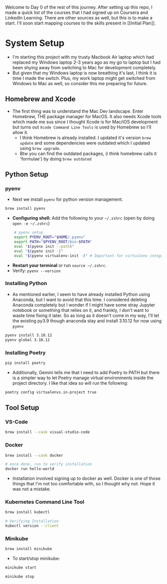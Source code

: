 Welcome to Day 0 of the rest of this journey. After setting up this repo, I made a quick list of the courses that I had signed up on Coursera and LinkedIn Learning. There are other sources as well, but this is to make a start. I'll soon start mapping courses to the skills present in [[Initial Plan]].

# System Setup
- I'm starting this project with my trusty Macbook Air laptop which had replaced my Windows laptop 2-3 years ago as my go to laptop but I had been shying away from switching to Mac for development completely.
- But given that my Windows laptop is now breathing it's last, I think it is time I made the switch. Plus, my work laptop might get switched from Windows to Mac as well, so consider this me preparing for future.
## Homebrew and Xcode
- The first thing was to understand the Mac Dev landscape. Enter Homebrew, THE package manager for MacOS. It also needs Xcode tools which made me sus since I thought Xcode is for Mac/iOS development but turns out `Xcode Command Line Tools` is used by Homebrew so I'll allow it.
	- I think Homebrew is already installed. I updated it's version `brew update` and some dependencies were outdated which I updated using `brew upgrade`. 
	- Btw you can find the outdated packages, (i think homebrew calls it 'formulae') by doing `brew outdated`
## Python Setup 
### pyenv
- Next we install `pyenv` for python version management.
```bash
brew install pyenv
```
- **Configuring shell:** Add the following to your `~/.zshrc` (open by doing `open -e ~/.zshrc`)
```bash
    # pyenv setup
    export PYENV_ROOT="$HOME/.pyenv"
    export PATH="$PYENV_ROOT/bin:$PATH"
    eval "$(pyenv init --path)"
    eval "$(pyenv init -)"
    eval "$(pyenv virtualenv-init -)" # Important for virtualenv integration, which Poetry uses
```
- **Restart your terminal** or run `source ~/.zshrc`.
- Verify: `pyenv --version`
### Installing Python
- As mentioned earlier, I seem to have already installed Python using Anaconda, but I want to avoid that this time. I considered deleting Anaconda completely but I wonder if I might have some stray Jupyter notebook or something that relies on it, and frankly, I don't want to waste time fixing it later. So as long as it doesn't come in my way, I'll let the existing py3.9 though anaconda stay and install 3.10.12 for now using `pyenv`
```bash
pyenv install 3.10.12
pyenv global 3.10.12
```

### Installing Poetry
```bash
pip install poetry
```
- Additionally, Gemini tells me that I need to add Poetry to PATH but there is a simpler way to let Poetry manage virtual environments inside the project directory. I like that idea so will run the following:
```bash
poetry config virtualenvs.in-project true
```

## Tool Setup
### VS-Code
```zsh
brew install --cask visual-studio-code
```

### Docker
```zsh
brew install --cask docker

# once done, run to verify installation
docker run hello-world
```
- Installation involved signing up to docker as well. Docker is one of those things that I'm not too comfortable with, so I thought why not. Hope it was not a mistake.

### Kubernetes Command Line Tool
```zsh
brew install kubectl
```

```zsh
# Verifying Installation
kubectl version --client
```


### Minikube
```zsh
brew install minikube
```

- To start/stop minikube:
```zsh
minikube start

minikube stop
```
